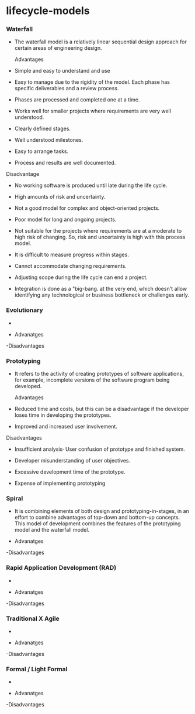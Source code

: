 # lifecycle-models
### Waterfall
   - The waterfall model is a relatively linear sequential design approach for certain areas of engineering design.
    
     Advantages
     
   - Simple and easy to understand and use

   - Easy to manage due to the rigidity of the model. Each phase has specific deliverables and a review process.

   - Phases are processed and completed one at a time.

   - Works well for smaller projects where requirements are very well understood.

   - Clearly defined stages.

   - Well understood milestones.

   - Easy to arrange tasks.

   - Process and results are well documented.
    
   Disadvantage
     
   - No working software is produced until late during the life cycle.

   - High amounts of risk and uncertainty.

   - Not a good model for complex and object-oriented projects.

   - Poor model for long and ongoing projects.

   - Not suitable for the projects where requirements are at a moderate to high risk of changing. So, risk and uncertainty is high with        this process model.
   
   - It is difficult to measure progress within stages.

   - Cannot accommodate changing requirements.

   - Adjusting scope during the life cycle can end a project.

   - Integration is done as a "big-bang. at the very end, which doesn't allow identifying any technological or business bottleneck or      challenges early.
### Evolutionary
- 

- Advanatges

-Disadvantages

### Prototyping
   - It refers to the activity of creating prototypes of software applications, for example, incomplete versions of the software program being developed.
    
     Advantages
    
   - Reduced time and costs, but this can be a disadvantage if the developer loses time in developing the prototypes.
    
   - Improved and increased user involvement.
    
   Disadvantages
    
   - Insufficient analysis· User confusion of prototype and finished system.
    
   - Developer misunderstanding of user objectives.
    
   - Excessive development time of the prototype.
    
   - Expense of implementing prototyping
    
### Spiral
- It is combining elements of both design and prototyping-in-stages, in an effort to combine advantages of top-down and bottom-up concepts. This model of development combines the features of the prototyping model and the waterfall model.

- Advanatges

-Disadvantages

### Rapid Application Development (RAD)
-

- Advanatges

-Disadvantages

### Traditional X Agile
- 

- Advanatges

-Disadvantages

### Formal / Light Formal
- 

- Advanatges

-Disadvantages

